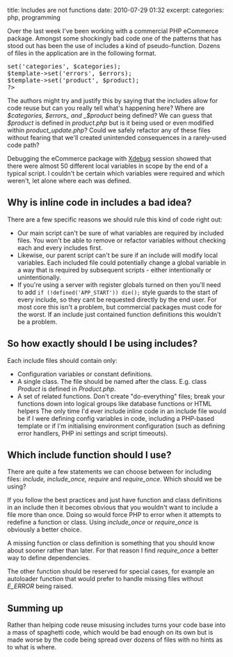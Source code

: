 title: Includes are not functions
date: 2010-07-29 01:32
excerpt: 
categories: php, programming

Over the last week I've been working with a commercial PHP eCommerce package. Amongst some shockingly bad code one of the patterns that has stood out has been the use of includes a kind of pseudo-function. Dozens of files in the application are in the following format.<!--more-->
<pre lang="php"><?php  
$product_id = $_GET['product_id'];
$category_id = $_GET['category_id'];

include 'includes/product.php';
if ($_SERVER['HTTP_REQUEST_METHOD'] == 'POST') {
   	include('includes/product_update.php';   
}  

$template->set('categories', $categories);
$template->set('errors', $errors);
$template->set('product', $product);
?></pre>

The authors might try and justify this by saying that the includes allow for code reuse but can you really tell what's happening here? Where are _$categories, $errors_ and _$product_ being defined? We can guess that _$product_ is defined in _product.php_ but is it being used or even modified within _product_update.php_? Could we safely refactor any of these files without fearing that we'll created unintended consequences in a rarely-used code path?

Debugging the eCommerce package with [Xdebug](http://www.xdebug.org/) session showed that there were almost 50 different local variables in scope by the end of a typical script. I couldn't be certain which variables were required and which weren't, let alone where each was defined.

## Why is inline code in includes a bad idea?

There are a few specific reasons we should rule this kind of code right out:

*   Our main script can't be sure of what variables are required by included files. You won't be able to remove or refactor variables without checking each and every includes first.
*   Likewise, our parent script can't be sure if an include will modify local variables. Each included file could potentially change a global variable in a way that is required by subsequent scripts - either intentionally or unintentionally.
*   If you're using a server with register globals turned on then you'll need to add `if (!defined('APP_START')) die();` style guards to the start of every include, so they cant be requested  directly by the end user. For most core this isn't a problem, but commercial packages must code for the worst. If an include just contained function definitions this wouldn't be a problem.

## So how exactly should I be using includes?

Each include files should contain only:

*   Configuration variables or constant definitions.
*   A single class. The file should be named after the class. E.g. class _Product_ is defined in _Product.php_.
*   A set of related functions. Don't create "do-everything" files; break your functions down into logical groups like database functions or HTML helpers
The only time I'd ever include inline code in an include file would be if I were defining config variables in code, including a PHP-based template or if I'm initialising environment configuration (such as defining error handlers, PHP ini settings and script timeouts).

## Which include function should I use?

There are quite a few statements we can choose between for including files: _include, include_once, require_ and _require_once_. Which should we be using?

If you follow the best practices and just have function and class definitions in an include then it becomes obvious that you wouldn't want to include a file more than once. Doing so would force PHP to error when it attempts to redefine a function or class. Using _include_once_ or _require_once_ is obviously a better choice.

A missing function or class definition is something that you should know about sooner rather than later. For that reason I find _require_once_ a better way to define dependencies.

The other function should be reserved for special cases, for example an autoloader function that would prefer to handle missing files without _E_ERROR_ being raised.

## Summing up

Rather than helping code reuse misusing includes turns your code base into a mass of spaghetti code, which would be bad enough on its own but is made worse by the code being spread over dozens of files with no hints as to what is where.